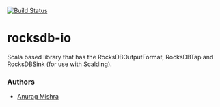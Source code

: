[![Build Status](https://snap-ci.com/ind9/rocksdb-io/branch/master/build_image)](https://snap-ci.com/ind9/rocksdb-io/branch/master)

# rocksdb-io

Scala based library that has the RocksDBOutputFormat, RocksDBTap and RocksDBSink (for use with Scalding).

### Authors
- [Anurag Mishra](https://github.com/anuragmishracse/)
 
